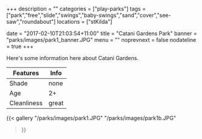 +++
description = ""
categories = ["play-parks"]
tags = ["park","free","slide","swings","baby-swings","sand","cover","see-saw","roundabout"]
locations = ["stKilda"]

date = "2017-02-10T21:03:54+11:00"
title = "Catani Gardens Park"
banner = "parks/images/park1_banner.JPG"
menu = ""
noprevnext = false
nodateline = true
+++

Here's some information here about Catani Gardens.

Features  | Info
  ------------- | -------------
  Shade  | none
  Age  | 2+
  Cleanliness | great
  
{{< gallery
    "/parks/images/park1.JPG"
    "/parks/images/park1b.JPG"
>}}
